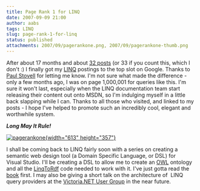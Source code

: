 ```yaml
---
title: Page Rank 1 for LINQ
date: 2007-09-09 21:00
author: aabs
tags: LINQ
slug: page-rank-1-for-linq
status: published
attachments: 2007/09/pagerankone.png, 2007/09/pagerankone-thumb.png
---
```


After about 17 months and about [32 posts](http://aabs.wordpress.com/?s=LINQ&paged=1) (or 33 if you count this, which I don't :) I finally got my [LINQ](http://msdn2.microsoft.com/en-us/netframework/aa904594.aspx) postings to the top slot on Google. Thanks to [Paul Stovell](http://www.paulstovell.net/blog) for letting me know. I'm not sure what made the difference - only a few months ago, I was on page 1,000,001 for queries like this. I'm sure it won't last, especially when the LINQ documentation team start releasing their content out onto MSDN, so I'm indulging myself in a little back slapping while I can. Thanks to all those who visited, and linked to my posts - I hope I've helped to promote such an incredibly cool, elegant and worthwhile system.

***Long May It Rule!***

[![pagerankone]({static}2007/09/pagerankone-thumb.png){width="613" height="357"}]({static}2007/09/pagerankone.png)

I shall be coming back to LINQ fairly soon with a series on creating a semantic web design tool (a Domain Specific Language, or DSL) for Visual Studio. I'll be creating a DSL to allow me to create an [OWL](http://www.w3.org/2004/OWL/) ontology and all the [LinqToRdf](http://code.google.com/p/linqtordf/) code needed to work with it. I've just gotta read the [book](http://www.pearsoned.co.uk/Bookshop/detail.asp?item=100000000131155) first. I may also be giving a short talk on the architecture of  LINQ query providers at the [Victoria.NET User Group](http://www.victoriadotnet.com.au/) in the near future.
